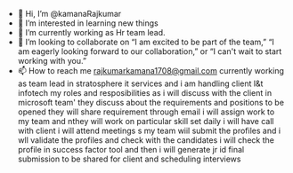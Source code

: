 - 👋 Hi, I’m @kamanaRajkumar
- 👀 I’m interested in learning new things 
- 🌱 I’m currently working as Hr team lead.
- 💞️ I’m looking to collaborate on “I am excited to be part of the team,” “I am eagerly looking forward to our collaboration,” or “I can't wait to start working with you.” 
- 📫 How to reach me rajkumarkamana1708@gmail.com
currently working as team lead in stratosphere it services and i am handling client l&t infotech 
my roles and resposibilities 
as i will discuss with the client in microsoft team'
they discuss about the requirements and positions to be opened 
they will share requirement through email 
i will assign work to my team and nthey will work on particular skill set 
daily i will have call with client 
i will attend meetings s
my team wiil submit the profiles and i wll validate the profiles and check with the candidates 
i will check the profile in success factor tool and then i will generate jr id 
final submission to be shared for client and scheduling interviews 
<!---
kamanaRajkumar1708/kamanaRajkumar1708 is a ✨ special ✨ repository because its `README.md` (this file) appears on your GitHub profile.
You can click the Preview link to take a look at your changes.
--->
